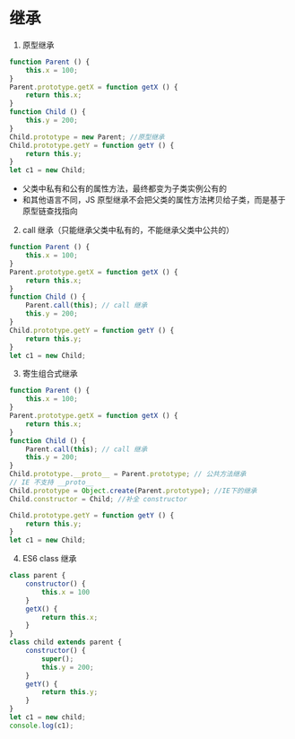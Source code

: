 # 继承
1. 原型继承
```javascript
function Parent () {
    this.x = 100;
}
Parent.prototype.getX = function getX () {
    return this.x;
}
function Child () {
    this.y = 200;
}
Child.prototype = new Parent; //原型继承
Child.prototype.getY = function getY () {
    return this.y;
}
let c1 = new Child;
```
+ 父类中私有和公有的属性方法，最终都变为子类实例公有的
+ 和其他语言不同，JS 原型继承不会把父类的属性方法拷贝给子类，而是基于原型链查找指向

2. call 继承（只能继承父类中私有的，不能继承父类中公共的）
```javascript
function Parent () {
    this.x = 100;
}
Parent.prototype.getX = function getX () {
    return this.x;
}
function Child () {
    Parent.call(this); // call 继承
    this.y = 200;
}
Child.prototype.getY = function getY () {
    return this.y;
}
let c1 = new Child;
```

3. 寄生组合式继承
```javascript
function Parent () {
    this.x = 100;
}
Parent.prototype.getX = function getX () {
    return this.x;
}
function Child () {
    Parent.call(this); // call 继承
    this.y = 200;
}
Child.prototype.__proto__ = Parent.prototype; // 公共方法继承
// IE 不支持 __proto__
Child.prototype = Object.create(Parent.prototype); //IE下的继承
Child.constructor = Child; //补全 constructor

Child.prototype.getY = function getY () {
    return this.y;
}
let c1 = new Child;
```

4. ES6 class 继承
```javascript
class parent {
    constructor() {
        this.x = 100
    }
    getX() {
        return this.x;
    }
}
class child extends parent {
    constructor() {
        super();
        this.y = 200;
    }
    getY() {
        return this.y;
    }
}
let c1 = new child;
console.log(c1);
```